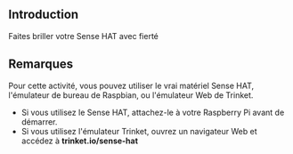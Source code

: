 ## Introduction

Faites briller votre Sense HAT avec fierté

## Remarques

Pour cette activité, vous pouvez utiliser le vrai matériel Sense HAT, l'émulateur de bureau de Raspbian, ou l'émulateur Web de Trinket.

- Si vous utilisez le Sense HAT, attachez-le à votre Raspberry Pi avant de démarrer.
- Si vous utilisez l'émulateur Trinket, ouvrez un navigateur Web et accédez à **trinket.io/sense-hat**